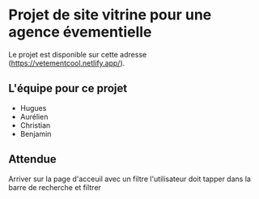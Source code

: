 # Projet de site vitrine pour une agence évementielle

Le projet est disponible sur cette adresse (https://vetementcool.netlify.app/).

## L'équipe pour ce projet

- Hugues
- Aurélien
- Christian
- Benjamin

## Attendue

Arriver sur la page d'acceuil avec un filtre
l'utilisateur doit tapper dans la barre de recherche et filtrer
